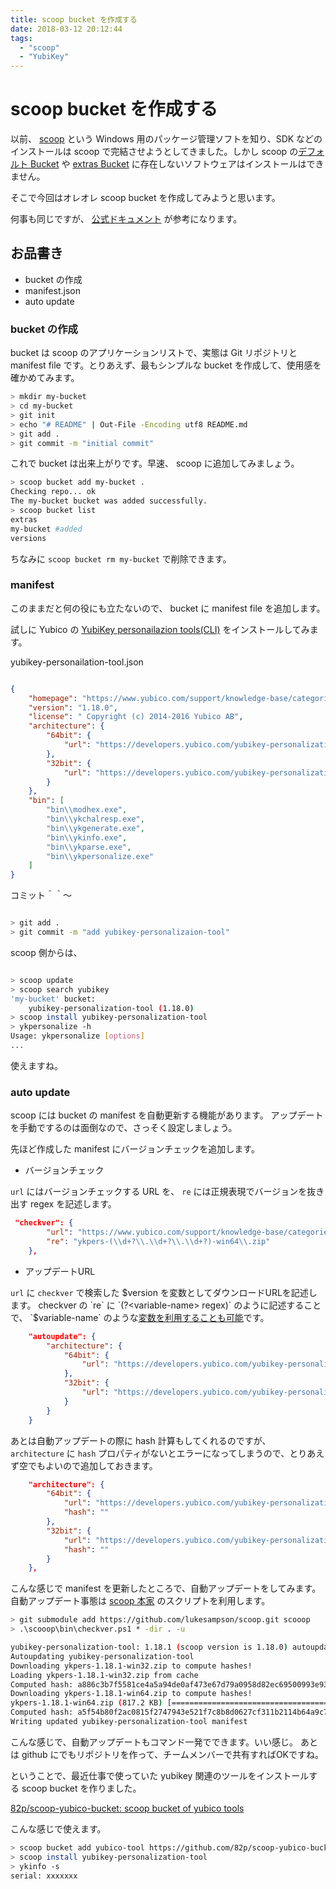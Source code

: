 ```yaml
---
title: scoop bucket を作成する
date: 2018-03-12 20:12:44
tags: 
  - "scoop"
  - "YubiKey"
---
```


# scoop bucket を作成する

以前、 [scoop](http://scoop.sh/) という Windows 用のパッケージ管理ソフトを知り、SDK などのインストールは scoop で完結させようとしてきました。しかし scoop の[デフォルト Bucket](https://github.com/lukesampson/scoop/tree/master/bucket) や [extras Bucket](https://github.com/lukesampson/scoop-extras) に存在しないソフトウェアはインストールはできません。

そこで今回はオレオレ scoop bucket を作成してみようと思います。

何事も同じですが、 [公式ドキュメント](https://github.com/lukesampson/scoop/wiki/App-Manifests) が参考になります。

## お品書き

* bucket の作成
* manifest.json
* auto update

### bucket の作成

bucket は scoop のアプリケーションリストで、実態は Git リポジトリと manifest file です。とりあえず、最もシンプルな bucket を作成して、使用感を確かめてみます。

```bash
> mkdir my-bucket
> cd my-bucket
> git init
> echo "# README" | Out-File -Encoding utf8 README.md
> git add .
> git commit -m "initial commit"
```

これで bucket は出来上がりです。早速、 scoop に追加してみましょう。

```bash
> scoop bucket add my-bucket .
Checking repo... ok
The my-bucket bucket was added successfully.
> scoop bucket list
extras
my-bucket #added
versions
```

ちなみに `scoop bucket rm my-bucket` で削除できます。

### manifest

このままだと何の役にも立たないので、 bucket に manifest file を追加します。

試しに Yubico の [YubiKey personailazion tools(CLI)](https://www.yubico.com/support/knowledge-base/categories/articles/yubikey-personalization-tools/) をインストールしてみます。

yubikey-personailation-tool.json

```json

{
    "homepage": "https://www.yubico.com/support/knowledge-base/categories/articles/yubikey-personalization-tools/",
    "version": "1.18.0",
    "license": " Copyright (c) 2014-2016 Yubico AB",
    "architecture": {
        "64bit": {
            "url": "https://developers.yubico.com/yubikey-personalization/Releases/ykpers-1.18.0-win64.zip"
        },
        "32bit": {
            "url": "https://developers.yubico.com/yubikey-personalization/Releases/ykpers-1.18.0-win32.zip"
        }
    },
    "bin": [
        "bin\\modhex.exe",
        "bin\\ykchalresp.exe",
        "bin\\ykgenerate.exe",
        "bin\\ykinfo.exe",
        "bin\\ykparse.exe",
        "bin\\ykpersonalize.exe"
    ]
}

```

コミット＾＾～

```bash

> git add .
> git commit -m "add yubikey-personalizaion-tool"

```

scoop 側からは、

```bash

> scoop update
> scoop search yubikey
'my-bucket' bucket:
    yubikey-personalization-tool (1.18.0)
> scoop install yubikey-personalization-tool
> ykpersonalize -h
Usage: ykpersonalize [options]
...

```

使えますね。

### auto update

scoop には bucket の manifest を自動更新する機能があります。
アップデートを手動でするのは面倒なので、さっそく設定しましょう。

先ほど作成した manifest にバージョンチェックを追加します。

* バージョンチェック

`url` にはバージョンチェックする URL を、 `re` には正規表現でバージョンを抜き出す regex を記述します。

```json
 "checkver": {
        "url": "https://www.yubico.com/support/knowledge-base/categories/articles/yubikey-personalization-tools/",
        "re": "ykpers-(\\d+?\\.\\d+?\\.\\d+?)-win64\\.zip"
    },
```

* アップデートURL

`url` に `checkver` で検索した $version を変数としてダウンロードURLを記述します。
checkver の `re` に `(?<variable-name> regex)` のように記述することで、 `$variable-name` のような[変数を利用することも可能](https://github.com/82p/scoop-yubico-bucket/blob/494d3a9df627642cd5df62cf219aef090dfe52ae/yubihsm2-sdk.json#L19)です。

```json
    "autoupdate": {
        "architecture": {
            "64bit": {
                "url": "https://developers.yubico.com/yubikey-personalization/Releases/ykpers-$version-win64.zip"
            },
            "32bit": {
                "url": "https://developers.yubico.com/yubikey-personalization/Releases/ykpers-$version-win32.zip"
            }
        }
    }
```

あとは自動アップデートの際に hash 計算もしてくれるのですが、 `architecture` に `hash` プロパティがないとエラーになってしまうので、とりあえず空でもよいので追加しておきます。

```json
    "architecture": {
        "64bit": {
            "url": "https://developers.yubico.com/yubikey-personalization/Releases/ykpers-1.18.0-win64.zip",
            "hash": ""
        },
        "32bit": {
            "url": "https://developers.yubico.com/yubikey-personalization/Releases/ykpers-1.18.0-win32.zip",
            "hash": ""
        }
    },
```

こんな感じで manifest を更新したところで、自動アップデートをしてみます。
自動アップデート事態は [scoop 本家](https://github.com/lukesampson/scoop.git) のスクリプトを利用します。

```bash
> git submodule add https://github.com/lukesampson/scoop.git scooop
> .\scooop\bin\checkver.ps1 * -dir . -u

yubikey-personalization-tool: 1.18.1 (scoop version is 1.18.0) autoupdate available
Autoupdating yubikey-personalization-tool
Downloading ykpers-1.18.1-win32.zip to compute hashes!
Loading ykpers-1.18.1-win32.zip from cache
Computed hash: a886c3b7f5581ce4a5a94de0af473e67d79a0958d82ec69500993e932d2ff136
Downloading ykpers-1.18.1-win64.zip to compute hashes!
ykpers-1.18.1-win64.zip (817.2 KB) [===========================================================================================================================================================] 100%
Computed hash: a5f54b80f2ac0815f2747943e521f7c8b8d0627cf311b2114b64a9c74c818322
Writing updated yubikey-personalization-tool manifest
```

こんな感じで、自動アップデートもコマンド一発でできます。いい感じ。
あとは github にでもリポジトリを作って、チームメンバーで共有すればOKですね。

ということで、最近仕事で使っていた yubikey 関連のツールをインストールする scoop bucket を作りました。

[82p/scoop-yubico-bucket: scoop bucket of yubico tools](https://github.com/82p/scoop-yubico-bucket)

こんな感じで使えます。

```bash
> scoop bucket add yubico-tool https://github.com/82p/scoop-yubico-bucket.git
> scoop install yubikey-personalization-tool
> ykinfo -s
serial: xxxxxxx
```
